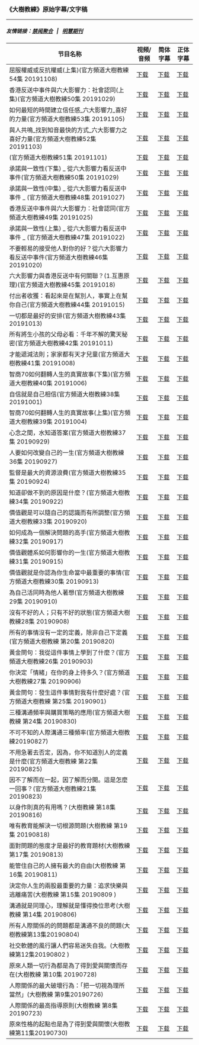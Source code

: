 ### 《大樹教練》原始字幕/文字稿
---
##### 友情链接：[禁闻聚合](https://github.com/gfw-breaker/banned-news) &nbsp;&nbsp;|&nbsp;&nbsp; [明慧期刊](https://github.com/gfw-breaker/mh-qikan) 
| 节目名称 | 视频/音频 | 简体字幕 | 正体字幕 |
|---|---|---|---|
| 屈服權威或反抗權威(上集)(官方頻道大樹教練54集 20191108) | [下载](https://y2mate.com/zh-cn/search/ZuYdVKM_9rA) | [下载](../channels/bigtree/_ZuYdVKM_9rA.srt?raw=true) | [下载](../channels/bigtree/_ZuYdVKM_9rA.tw.srt?raw=true) | 
| 香港反送中事件與六大影響力：社會認同(上集)(官方頻道大樹教練50集 20191029) | [下载](https://y2mate.com/zh-cn/search/j8i1DE3PQfY) | [下载](../channels/bigtree/_j8i1DE3PQfY.srt?raw=true) | [下载](../channels/bigtree/_j8i1DE3PQfY.tw.srt?raw=true) | 
| 如何最短的時間建立信任感_六大影響力_喜好的力量(官方頻道大樹教練53集 20191105) | [下载](https://y2mate.com/zh-cn/search/WdnTj0cSFeg) | [下载](../channels/bigtree/_WdnTj0cSFeg.srt?raw=true) | [下载](../channels/bigtree/_WdnTj0cSFeg.tw.srt?raw=true) | 
| 與人共鳴_找到知音最快的方式_六大影響力之喜好力量(官方頻道大樹教練52集 20191103) | [下载](https://y2mate.com/zh-cn/search/CcsvVQXVtUA) | [下载](../channels/bigtree/_CcsvVQXVtUA.srt?raw=true) | [下载](../channels/bigtree/_CcsvVQXVtUA.tw.srt?raw=true) | 
| (官方頻道大樹教練51集 20191101) | [下载](https://y2mate.com/zh-cn/search/rzQV_CvLy5k) | [下载](../channels/bigtree/_rzQV_CvLy5k.srt?raw=true) | [下载](../channels/bigtree/_rzQV_CvLy5k.tw.srt?raw=true) | 
| 承諾與一致性(下集) _ 從六大影響力看反送中事件(官方頻道大樹教練50集 20191029) | [下载](https://y2mate.com/zh-cn/search/45Fm3cw5f-Q) | [下载](../channels/bigtree/_45Fm3cw5f-Q.srt?raw=true) | [下载](../channels/bigtree/_45Fm3cw5f-Q.tw.srt?raw=true) | 
| 承諾與一致性(中集) _ 從六大影響力看反送中事件 _ (官方頻道大樹教練48集 20191027) | [下载](https://y2mate.com/zh-cn/search/TXyGLfO9VDo) | [下载](../channels/bigtree/_TXyGLfO9VDo.srt?raw=true) | [下载](../channels/bigtree/_TXyGLfO9VDo.tw.srt?raw=true) | 
| 香港反送中事件與六大影響力：社會認同(官方頻道大樹教練49集 20191025) | [下载](https://y2mate.com/zh-cn/search/_aPO3y2ceoc) | [下载](../channels/bigtree/__aPO3y2ceoc.srt?raw=true) | [下载](../channels/bigtree/__aPO3y2ceoc.tw.srt?raw=true) | 
| 承諾與一致性(上集) _ 從六大影響力看反送中事件 _ (官方頻道大樹教練47集 20191022) | [下载](https://y2mate.com/zh-cn/search/A5R_sRXimwA) | [下载](../channels/bigtree/_A5R_sRXimwA.srt?raw=true) | [下载](../channels/bigtree/_A5R_sRXimwA.tw.srt?raw=true) | 
| 不要輕易的接受他人對你的好？從六大影響力看反送中事件(官方頻道大樹教練46集 20191020) | [下载](https://y2mate.com/zh-cn/search/n30TG1J66-8) | [下载](../channels/bigtree/_n30TG1J66-8.srt?raw=true) | [下载](../channels/bigtree/_n30TG1J66-8.tw.srt?raw=true) | 
| 六大影響力與香港反送中有何關聯？(1.互惠原理)(官方頻道大樹教練45集 20191018) | [下载](https://y2mate.com/zh-cn/search/1Q-1Na_ohLA) | [下载](../channels/bigtree/_1Q-1Na_ohLA.srt?raw=true) | [下载](../channels/bigtree/_1Q-1Na_ohLA.tw.srt?raw=true) | 
| 付出者收獲：看起來是在幫別人，事實上在幫你自己(官方頻道大樹教練44集 20191015) | [下载](https://y2mate.com/zh-cn/search/uZmF4Ud3IT4) | [下载](../channels/bigtree/_uZmF4Ud3IT4.srt?raw=true) | [下载](../channels/bigtree/_uZmF4Ud3IT4.tw.srt?raw=true) | 
| 一切都是最好的安排(官方頻道大樹教練43集 20191013) | [下载](https://y2mate.com/zh-cn/search/1b1XTQfT1No) | [下载](../channels/bigtree/_1b1XTQfT1No.srt?raw=true) | [下载](../channels/bigtree/_1b1XTQfT1No.tw.srt?raw=true) | 
| 所有將生小孩的父母必看：千年不解的驚天秘密(官方頻道大樹教練42集 20191011) | [下载](https://y2mate.com/zh-cn/search/-6L6D253q0k) | [下载](../channels/bigtree/_-6L6D253q0k.srt?raw=true) | [下载](../channels/bigtree/_-6L6D253q0k.tw.srt?raw=true) | 
| 才能遞減法則；家家都有天才兒童(官方頻道大樹教練41集 20191008) | [下载](https://y2mate.com/zh-cn/search/6NJNIMEnV7Y) | [下载](../channels/bigtree/_6NJNIMEnV7Y.srt?raw=true) | [下载](../channels/bigtree/_6NJNIMEnV7Y.tw.srt?raw=true) | 
| 智商70如何翻轉人生的真實故事(下集)(官方頻道大樹教練40集 20191006) | [下载](https://y2mate.com/zh-cn/search/19s-Bi_6-gg) | [下载](../channels/bigtree/_19s-Bi_6-gg.srt?raw=true) | [下载](../channels/bigtree/_19s-Bi_6-gg.tw.srt?raw=true) | 
| 自信就是自己相信(官方頻道大樹教練38集 20191001) | [下载](https://y2mate.com/zh-cn/search/sen5jCvobPM) | [下载](../channels/bigtree/_sen5jCvobPM.srt?raw=true) | [下载](../channels/bigtree/_sen5jCvobPM.tw.srt?raw=true) | 
| 智商70如何翻轉人生的真實故事(上集)(官方頻道大樹教練39集 20191004) | [下载](https://y2mate.com/zh-cn/search/CIo6pR1n6O8) | [下载](../channels/bigtree/_CIo6pR1n6O8.srt?raw=true) | [下载](../channels/bigtree/_CIo6pR1n6O8.tw.srt?raw=true) | 
| 心念之間，水知道答案(官方頻道大樹教練37集 20190929) | [下载](https://y2mate.com/zh-cn/search/7G8WNAguFDg) | [下载](../channels/bigtree/_7G8WNAguFDg.srt?raw=true) | [下载](../channels/bigtree/_7G8WNAguFDg.tw.srt?raw=true) | 
| 人要如何改變自己的一生(官方頻道大樹教練36集 20190927) | [下载](https://y2mate.com/zh-cn/search/P3CSZbbnr3E) | [下载](../channels/bigtree/_P3CSZbbnr3E.srt?raw=true) | [下载](../channels/bigtree/_P3CSZbbnr3E.tw.srt?raw=true) | 
| 監督是最大的資源浪費(官方頻道大樹教練35集 20190924) | [下载](https://y2mate.com/zh-cn/search/vygeTycxGOs) | [下载](../channels/bigtree/_vygeTycxGOs.srt?raw=true) | [下载](../channels/bigtree/_vygeTycxGOs.tw.srt?raw=true) | 
| 知道卻做不到的原因是什麼？(官方頻道大樹教練34集 20190922) | [下载](https://y2mate.com/zh-cn/search/89Ka8amQ6vM) | [下载](../channels/bigtree/_89Ka8amQ6vM.srt?raw=true) | [下载](../channels/bigtree/_89Ka8amQ6vM.tw.srt?raw=true) | 
| 價值觀是可以隨自己的認識而有所調整(官方頻道大樹教練33集 20190920) | [下载](https://y2mate.com/zh-cn/search/ABPtVZfatZ8) | [下载](../channels/bigtree/_ABPtVZfatZ8.srt?raw=true) | [下载](../channels/bigtree/_ABPtVZfatZ8.tw.srt?raw=true) | 
| 如何成為一個解決問題的高手(官方頻道大樹教練32集 20190917) | [下载](https://y2mate.com/zh-cn/search/c5-Z-jP8YHM) | [下载](../channels/bigtree/_c5-Z-jP8YHM.srt?raw=true) | [下载](../channels/bigtree/_c5-Z-jP8YHM.tw.srt?raw=true) | 
| 價值觀體系如何影響你的一生(官方頻道大樹教練31集 20190915) | [下载](https://y2mate.com/zh-cn/search/ZoYBTyABxPY) | [下载](../channels/bigtree/_ZoYBTyABxPY.srt?raw=true) | [下载](../channels/bigtree/_ZoYBTyABxPY.tw.srt?raw=true) | 
| 價值觀就是你認為你生命當中最重要的事情(官方頻道大樹教練30集 20190913) | [下载](https://y2mate.com/zh-cn/search/Uwzzpl0o4fE) | [下载](../channels/bigtree/_Uwzzpl0o4fE.srt?raw=true) | [下载](../channels/bigtree/_Uwzzpl0o4fE.tw.srt?raw=true) | 
| 為自己活同時為他人著想(官方頻道大樹教練29集 20190910) | [下载](https://y2mate.com/zh-cn/search/C_HOSHKS60o) | [下载](../channels/bigtree/_C_HOSHKS60o.srt?raw=true) | [下载](../channels/bigtree/_C_HOSHKS60o.tw.srt?raw=true) | 
| 沒有不好的人；只有不好的狀態(官方頻道大樹教練28集 20190908) | [下载](https://y2mate.com/zh-cn/search/1s2kjYKkYaU) | [下载](../channels/bigtree/_1s2kjYKkYaU.srt?raw=true) | [下载](../channels/bigtree/_1s2kjYKkYaU.tw.srt?raw=true) | 
| 所有的事情沒有一定的定義，除非自己下定義(官方頻道大樹教練 第20集 20190820) | [下载](https://y2mate.com/zh-cn/search/_oFJh_5YUDg) | [下载](../channels/bigtree/__oFJh_5YUDg.srt?raw=true) | [下载](../channels/bigtree/__oFJh_5YUDg.tw.srt?raw=true) | 
| 黃金問句：我從這件事情上學到了什麼？(官方頻道大樹教練26集 20190903) | [下载](https://y2mate.com/zh-cn/search/3Nvc3W6AKCs) | [下载](../channels/bigtree/_3Nvc3W6AKCs.srt?raw=true) | [下载](../channels/bigtree/_3Nvc3W6AKCs.tw.srt?raw=true) | 
| 你決定「情緒」在你的身上待多久？(官方頻道大樹教練27集 20190906) | [下载](https://y2mate.com/zh-cn/search/y3zTqdt5LnE) | [下载](../channels/bigtree/_y3zTqdt5LnE.srt?raw=true) | [下载](../channels/bigtree/_y3zTqdt5LnE.tw.srt?raw=true) | 
| 黃金問句：發生這件事情對我有什麼好處？(官方頻道大樹教練 第25集 20190901) | [下载](https://y2mate.com/zh-cn/search/ftAiwrdRXk8) | [下载](../channels/bigtree/_ftAiwrdRXk8.srt?raw=true) | [下载](../channels/bigtree/_ftAiwrdRXk8.tw.srt?raw=true) | 
| 三種溝通頻率與購買策略的應用(官方頻道大樹教練 第24集 20190830) | [下载](https://y2mate.com/zh-cn/search/ziM4Af3bLY0) | [下载](../channels/bigtree/_ziM4Af3bLY0.srt?raw=true) | [下载](../channels/bigtree/_ziM4Af3bLY0.tw.srt?raw=true) | 
| 不可不知的人際溝通三種頻率(官方頻道大樹教練20190827) | [下载](https://y2mate.com/zh-cn/search/axGGsHXhX5I) | [下载](../channels/bigtree/_axGGsHXhX5I.srt?raw=true) | [下载](../channels/bigtree/_axGGsHXhX5I.tw.srt?raw=true) | 
| 不用急著去否定，因為，你不知道別人的定義是什麼(官方頻道大樹教練 第22集 20190825) | [下载](https://y2mate.com/zh-cn/search/yOXn7OwxLms) | [下载](../channels/bigtree/_yOXn7OwxLms.srt?raw=true) | [下载](../channels/bigtree/_yOXn7OwxLms.tw.srt?raw=true) | 
| 因不了解而在一起，因了解而分開。這是怎麼一回事？(官方頻道大樹教練21集 20190823) | [下载](https://y2mate.com/zh-cn/search/DMaPaQNKAZQ) | [下载](../channels/bigtree/_DMaPaQNKAZQ.srt?raw=true) | [下载](../channels/bigtree/_DMaPaQNKAZQ.tw.srt?raw=true) | 
| 以身作則真的有用嗎？(大樹教練 第18集 20190816) | [下载](https://y2mate.com/zh-cn/search/k7bPFeeIwwA) | [下载](../channels/bigtree/_k7bPFeeIwwA.srt?raw=true) | [下载](../channels/bigtree/_k7bPFeeIwwA.tw.srt?raw=true) | 
| 唯有教育能解決一切根源問題(大樹教練 第19集 20190818) | [下载](https://y2mate.com/zh-cn/search/jmS9Cdk8WcA) | [下载](../channels/bigtree/_jmS9Cdk8WcA.srt?raw=true) | [下载](../channels/bigtree/_jmS9Cdk8WcA.tw.srt?raw=true) | 
| 面對問題的態度才是最好的教育題材(大樹教練 第17集 20190813) | [下载](https://y2mate.com/zh-cn/search/6bUvrn_8WL8) | [下载](../channels/bigtree/_6bUvrn_8WL8.srt?raw=true) | [下载](../channels/bigtree/_6bUvrn_8WL8.tw.srt?raw=true) | 
| 能管住自己的人擁有最大的自由(大樹教練 第16集 20190811) | [下载](https://y2mate.com/zh-cn/search/XnivzweK8aU) | [下载](../channels/bigtree/_XnivzweK8aU.srt?raw=true) | [下载](../channels/bigtree/_XnivzweK8aU.tw.srt?raw=true) | 
| 決定你人生的兩股最重要的力量：追求快樂與逃離痛苦(大樹教練 第15集 20190809 ) | [下载](https://y2mate.com/zh-cn/search/GX_vw7nUv3M) | [下载](../channels/bigtree/_GX_vw7nUv3M.srt?raw=true) | [下载](../channels/bigtree/_GX_vw7nUv3M.tw.srt?raw=true) | 
| 溝通就是同理心，理解就是懂得換位思考(大樹教練 第14集 20190806) | [下载](https://y2mate.com/zh-cn/search/_X9eVL59Kx0) | [下载](../channels/bigtree/__X9eVL59Kx0.srt?raw=true) | [下载](../channels/bigtree/__X9eVL59Kx0.tw.srt?raw=true) | 
| 所有人際關係的的問題都是溝通不良的問題(大樹教練第13集20190804) | [下载](https://y2mate.com/zh-cn/search/gSfYY9qYnt0) | [下载](../channels/bigtree/_gSfYY9qYnt0.srt?raw=true) | [下载](../channels/bigtree/_gSfYY9qYnt0.tw.srt?raw=true) | 
| 社交軟體的風行讓人們容易迷失自我。(大樹教練第12集20190802 ) | [下载](https://y2mate.com/zh-cn/search/Gqqet9bifTY) | [下载](../channels/bigtree/_Gqqet9bifTY.srt?raw=true) | [下载](../channels/bigtree/_Gqqet9bifTY.tw.srt?raw=true) | 
| 原來人類一切行為都是為了得到愛與關懷而存在(大樹教練 第10集 20190728) | [下载](https://y2mate.com/zh-cn/search/wtjKbpaQ85Q) | [下载](../channels/bigtree/_wtjKbpaQ85Q.srt?raw=true) | [下载](../channels/bigtree/_wtjKbpaQ85Q.tw.srt?raw=true) | 
| 人際關係的最大破壞行為：「把一切視為理所當然」(大樹教練 第9集20190726) | [下载](https://y2mate.com/zh-cn/search/0oUt0fY3bo4) | [下载](../channels/bigtree/_0oUt0fY3bo4.srt?raw=true) | [下载](../channels/bigtree/_0oUt0fY3bo4.tw.srt?raw=true) | 
| 人際關係的最高指導原則(大樹教練 第8集20190723) | [下载](https://y2mate.com/zh-cn/search/N5kkAQgpa3c) | [下载](../channels/bigtree/_N5kkAQgpa3c.srt?raw=true) | [下载](../channels/bigtree/_N5kkAQgpa3c.tw.srt?raw=true) | 
| 原來性格的起點也是為了得到愛與關懷(大樹教練第11集20190730) | [下载](https://y2mate.com/zh-cn/search/4h8uzo9Ifjg) | [下载](../channels/bigtree/_4h8uzo9Ifjg.srt?raw=true) | [下载](../channels/bigtree/_4h8uzo9Ifjg.tw.srt?raw=true) | 
